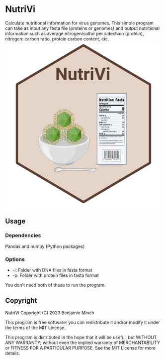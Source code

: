 # NutriVi
Calculate nutritional information for virus genomes. This simple program can take as input any fasta file (proteins or genomes) and output nutritional information such as average nitrogen/sulfur per sidechain (protein), nitrogen: carbon ratio, protein carbon content, etc. 
![alt text](https://github.com/BenMinch/NutriVi/blob/main/nutrivi_image.png)

## Usage

### Dependencies
Pandas and numpy (Python packages)

### Options

* -i: Folder with DNA files in fasta format
* -p: Folder with protein files in fasta format

You don't need both of these to run the program. 

## Copyright

NutriVi Copyright (C) 2023 Benjamin Minch

This program is free software: you can redistribute it and/or modify it under the terms of the MIT License.

This program is distributed in the hope that it will be useful, but WITHOUT ANY WARRANTY; without even the implied warranty of MERCHANTABILITY or FITNESS FOR A PARTICULAR PURPOSE. See the MIT License for more details.
